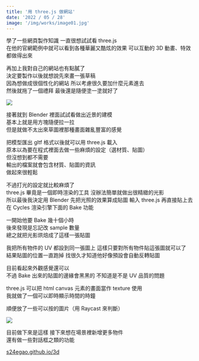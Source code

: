 ```yaml
---
title: '用 three.js 做網站'
date: '2022 / 05 / 28'
image: '/img/works/image01.jpg'
---
```


學了一些網頁製作知識 一直很想試試看 three.js  
在他的官網範例中就可以看到各種華麗又酷炫的效果
可以互動的 3D 動畫、特效都做得出來

再加上我對自己的網站也有點膩了  
決定要製作以後就想說先來畫一張草稿  
因為想做成很個性化的網站 所以考慮很久要加什麼元素進去  
然後就拖了一個禮拜 最後還是隨便塗一塗就好了

![](/img/notes/001.jpg)

接著就到 Blender 裡面試試看做出近景的建模  
基本上就是用方塊隨便拉一拉  
但是就做不太出來草圖裡那種畫面雜亂豐富的感覺

把模型匯出 gltf 格式以後就可以用 three.js 載入  
原本以為要在程式裡面去做一些麻煩的設定（選材質、貼圖）  
但沒想到都不需要  
輸出的檔案就會包含材質、貼圖的資訊  
做起來很輕鬆

不過打光的設定就比較麻煩了  
three.js 畢竟是一個即時渲染的工具 沒辦法簡單就做出很精緻的光影  
所以最後我決定用 Blender 先把光照的效果算成貼圖 輸入 three.js 再直接貼上去  
在 Cycles 渲染引擎下面的 Bake 功能

一開始他要 Bake 幾十個小時  
後來發現是忘記改 sample 數量  
總之就把光影烘焙成了這樣一張貼圖

我把所有物件的 UV 都設到同一張圖上 這樣只要對所有物件貼這張圖就可以了  
結果貼圖的位置一直跑掉 找很久才知道他好像預設會自動反轉貼圖

目前看起來外觀感覺還可以  
不過 Bake 出來的貼圖的邊緣會黑黑的 不知道是不是 UV 品質的問題

three.js 可以把 html canvas 元素的畫面當作 texture 使用  
我就做了一個可以即時顯示時間的時鐘

順便放了一些可以按的圖片（用 Raycast 來判斷）

![](/img/works/image01.jpg)

目前做下來是這樣 接下來想在場景裡新增更多物件  
還有做一些對話框之類的功能

[s24egao.github.io/3d](https://s24egao.github.io/3d)